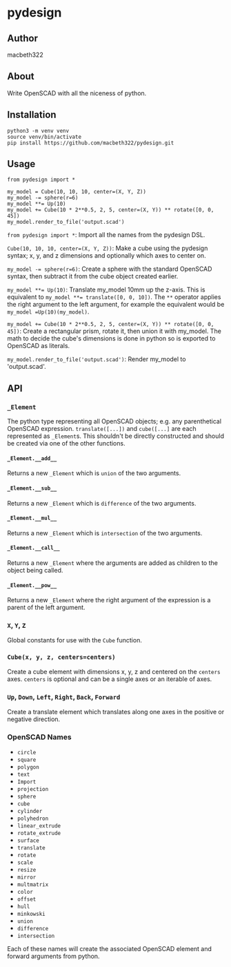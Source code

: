 # pydesign

## Author

macbeth322


## About

Write OpenSCAD with all the niceness of python.


## Installation

```
python3 -m venv venv
source venv/bin/activate
pip install https://github.com/macbeth322/pydesign.git
```


## Usage

```
from pydesign import *

my_model = Cube(10, 10, 10, center=(X, Y, Z))
my_model -= sphere(r=6)
my_model **= Up(10)
my_model += Cube(10 * 2**0.5, 2, 5, center=(X, Y)) ** rotate([0, 0, 45])
my_model.render_to_file('output.scad')
```


`from pydesign import *`: Import all the names from the pydesign DSL.

`Cube(10, 10, 10, center=(X, Y, Z))`: Make a cube using the pydesign syntax; x,
y, and z dimensions and optionally which axes to center on.

`my_model -= sphere(r=6)`: Create a sphere with the standard OpenSCAD syntax,
then subtract it from the cube object created earlier.

`my_model **= Up(10)`: Translate my_model 10mm up the z-axis. This is
equivalent to `my_model **= translate([0, 0, 10])`. The `**` operator applies
the right argument to the left argument, for example the equivalent would be
`my_model =Up(10)(my_model)`.

`my_model += Cube(10 * 2**0.5, 2, 5, center=(X, Y)) ** rotate([0, 0, 45])`:
Create a rectangular prism, rotate it, then union it with my_model. The math to
decide the cube's dimensions is done in python so is exported to OpenSCAD as
literals.

`my_model.render_to_file('output.scad')`: Render my_model to 'output.scad'.


## API

### `_Element`

The python type representing all OpenSCAD objects; e.g. any parenthetical
OpenSCAD expression. `translate([...])` and `cube([...]` are each represented
as `_Element`s. This shouldn't be directly constructed and should be created
via one of the other functions.


#### `_Element.__add__`

Returns a new `_Element` which is `union` of the two arguments.


#### `_Element.__sub__`

Returns a new `_Element` which is `difference` of the two arguments.


#### `_Element.__mul__`

Returns a new `_Element` which is `intersection` of the two arguments.


#### `_Element.__call__`

Returns a new `_Element` where the arguments are added as children to the object
being called.


#### `_Element.__pow__`

Returns a new `_Element` where the right argument of the expression is a parent
of the left argument.


### `X`, `Y`, `Z`

Global constants for use with the `Cube` function.


### `Cube(x, y, z, centers=centers)`

Create a cube element with dimensions x, y, z and centered on the `centers`
axes. `centers` is optional and can be a single axes or an iterable of axes.


### `Up`, `Down`, `Left`, `Right`, `Back`, `Forward`

Create a translate element which translates along one axes in the positive or
negative direction.


### OpenSCAD Names

- `circle`
- `square`
- `polygon`
- `text`
- `Import`
- `projection`
- `sphere`
- `cube`
- `cylinder`
- `polyhedron`
- `linear_extrude`
- `rotate_extrude`
- `surface`
- `translate`
- `rotate`
- `scale`
- `resize`
- `mirror`
- `multmatrix`
- `color`
- `offset`
- `hull`
- `minkowski`
- `union`
- `difference`
- `intersection`

Each of these names will create the associated OpenSCAD element and forward
arguments from python.
